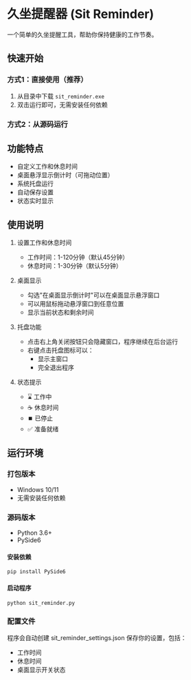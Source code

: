 # 久坐提醒器 (Sit Reminder)

一个简单的久坐提醒工具，帮助你保持健康的工作节奏。

## 快速开始

### 方式1：直接使用（推荐）
1. 从目录中下载 `sit_reminder.exe`
2. 双击运行即可，无需安装任何依赖

### 方式2：从源码运行

## 功能特点

- 自定义工作和休息时间
- 桌面悬浮显示倒计时（可拖动位置）
- 系统托盘运行
- 自动保存设置
- 状态实时显示

## 使用说明

1. 设置工作和休息时间
   - 工作时间：1-120分钟（默认45分钟）
   - 休息时间：1-30分钟（默认5分钟）

2. 桌面显示
   - 勾选"在桌面显示倒计时"可以在桌面显示悬浮窗口
   - 可以用鼠标拖动悬浮窗口到任意位置
   - 显示当前状态和剩余时间

3. 托盘功能
   - 点击右上角关闭按钮只会隐藏窗口，程序继续在后台运行
   - 右键点击托盘图标可以：
     * 显示主窗口
     * 完全退出程序

4. 状态提示
   - ⌛ 工作中
   - ☕ 休息时间
   - ⏹️ 已停止
   - ✅ 准备就绪

## 运行环境

### 打包版本
- Windows 10/11
- 无需安装任何依赖

### 源码版本
- Python 3.6+
- PySide6

#### 安装依赖

    pip install PySide6

#### 启动程序

    python sit_reminder.py

### 配置文件

程序会自动创建 sit_reminder_settings.json 保存你的设置，包括：
- 工作时间
- 休息时间
- 桌面显示开关状态

